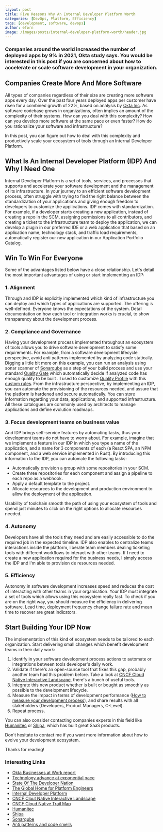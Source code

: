 ```yaml
---
layout: post
title: Five Reasons Why An Internal Developer Platform Worth
categories: [DevOps, Platform, Efficiency]
tags: [development, software, devops]
author: eforn
image: /images/posts/internal-developer-platform-worth/header.jpg
---
```


### Companies around the world increased the number of deployed apps by 9% in 2021, Okta study says. You would be interested in this post if you are concerned about how to accelerate or scale software development in your organization.

## Companies Create More And More Software

All types of companies regardless of their size are creating more software apps every day. Over the past four years deployed apps per customer have risen for a combined growth of 22%, based on analysis by [Okta Inc](https://www.okta.com/businesses-at-work/2021/#fastest-growing-apps). As software codebase grows in organizations, often implies an amount of the complexity of their systems. How can you deal with this complexity? How can you develop more software at the same pace or even faster? How do you rationalize your software and infrastructure?

In this post, you can figure out how to deal with this complexity and productively scale your ecosystem of tools through an Internal Developer Platform. 

## What Is An Internal Developer Platform (IDP) And Why I Need One

Internal Developer Platform is a set of tools, services, and processes that supports and accelerate your software development and the management of its infrastructure. In your journey to an efficient software development process, often struggle with trying to find the right balance between the standardization of your applications and giving enough freedom to developers to customize the applications. IDP comes with standardization. For example, if a developer starts creating a new application, instead of creating a repo in the SCM, assigning permissions to all contributors, and creating a ticket to the infrastructure team to deploy the application, we can develop a plugin in our preferred IDE or a web application that based on an application name, technology stack, and traffic load requirements, automatically register our new application in our Application Portfolio Catalog.

## Win To Win For Everyone

Some of the advantages listed below have a close relationship. Let's detail the most important advantages of using or start implementing an IDP:

### **1. Alignment**

Through and IDP is explicitly implemented which kind of infrastructure you can deploy and which types of applications are supported. The offering is well-defined. Everyone knows the expectations of the system. Detail documentation on how each tool or integration works is crucial, to show transparency about the development process.

### **2. Compliance and Governance**

Having your development process implemented throughout an ecosystem of tools allows you to drive software development to satisfy some requirements. For example, from a software development lifecycle perspective, avoid anti patterns implemented by analyzing code statically. Digging a little bit more on this example, you can run an analysis using sonar scanner of [Sonarqube](https://www.sonarqube.org/) as a step of your build process and use your standard [Quality Gate](https://docs.sonarqube.org/latest/user-guide/quality-gates/) which automatically decide if analyzed code has enough quality to be built . I used to customize [Quality Profile](https://docs.sonarqube.org/latest/instance-administration/quality-profiles/) with this [custom rules](https://github.com/davidetaibi/sonarqube-anti-patterns-code-smells). From the infrastructure perspective, by implementing an IDP, you can automate the provisioning of the resources needed, and assure that the platform is hardened and secure automatically. You can store information regarding your data, applications, and supported infrastructure. All these catalogues are commonly used by architects to manage applications and define evolution roadmaps.

### **3. Focus development teams on business value**

And IDP brings self-service features by automating tasks, thus your development teams do not have to worry about. For example, imagine that we implement a feature in our IDP in which you type a name of the application, and a name for 3 components of each (a React SPA, an NPM component, and a web service implemented in Rust). By introducing this information to the IDP, you can automate the following tasks:
 * Automatically provision a group with some repositories in your SCM.
 * Create three repositories for each component and assign a pipeline to each repo as a webhook.
 * Apply a default template to the project.
 * Allocate resources to the development and production environment to allow the deployment of the application.

Usability of toolchain smooth the path of using your ecosystem of tools and spend just minutes to click on the right options to allocate resources needed.

### **4. Autonomy**

Developers have all the tools they need and are easily accessible to do the required job in the expected timeline. IDP also enables to centralize teams interactions inside the platform, liberate team members dealing ticketing tools with different workflows to interact with other teams. If I need to create a new application required for the business needs, I simply access the IDP and I'm able to provision de resources needed.

### **5. Efficiency**

Autonomy in software development increases speed and reduces the cost of interacting with other teams in your organisation. Your IDP must integrate a set of tools which allows using this ecosystem really fast. To check if you are on the right way, you should measure the efficiency in delivering software. Lead time, deployment frequency change failure rate and mean time to recover are great indicators.

## Start Building Your IDP Now

The implementation of this kind of ecosystem needs to be tailored to each organization. Start delivering small changes which benefit development teams in their daily work:
 1. Identify in your software development process actions to automate or integrations between tools developer's daily work.
 2. Validate if there's an open-source tool that fixes this gap, probably another team had this problem before. Take a look at [CNCF Cloud Native Interactive Landscape](https://landscape.cncf.io/), there's a bunch of useful tools.
 3. Integrate this new product whether is built or bought as smoothly as possible to the development lifecycle.
 4. Measure the impact in terms of development performance ([How to measure your development process](https://enricforn.github.io/devops/2019/08/09/five-lessons-learned-from-devops-journey/#1-measure-your-development-process)), and share results with all stakeholders (Developers, Product Managers, C-Level).
 5. Repeat process.

You can also consider contacting companies experts in this field like [Humanitec](https://humanitec.com/) or [Shipa](https://shipa.io/), which has built great SaaS products.

Don't hesitate to contact me if you want more information about how to evolve your development ecosystem.

Thanks for reading!

### Interesting Links

- [Okta Businesses at Work report](https://www.okta.com/businesses-at-work/2021/#fastest-growing-apps)
- [Technology advance at exponential pace](https://en.wikipedia.org/wiki/Accelerating_change)
- [State Of The Developer Nation](https://www.slashdata.co/free-resources/state-of-the-developer-nation-21st-edition?)
- [The Global Home for Platform Engineers](https://platformengineering.org/)
- [Internal Developer Platform](https://internaldeveloperplatform.org/)
- [CNCF Clout Native Interactive Landscape](https://landscape.cncf.io/)
- [CNCF Cloud Native Trail Map](https://github.com/cncf/landscape/blob/master/README.md#trail-map)
- [Humanitec](https://humanitec.com/)
- [Shipa](https://shipa.io/)
- [Sonarqube](https://www.sonarqube.org/)
- [Anti patterns and code smells](https://github.com/davidetaibi/sonarqube-anti-patterns-code-smells)